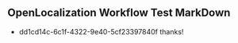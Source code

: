 ## OpenLocalization Workflow Test MarkDown
* dd1cd14c-6c1f-4322-9e40-5cf23397840f 
thanks!<!--HONumber=Mar16_HO3-->
